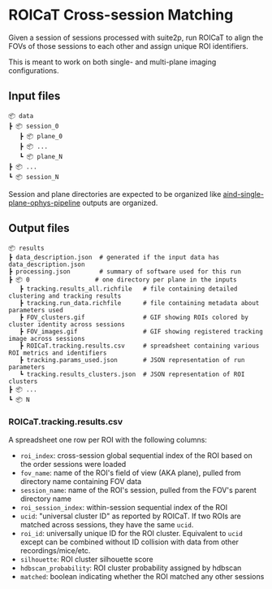 # ROICaT Cross-session Matching

Given a session of sessions processed with suite2p, run ROICaT to align the FOVs of those sessions to each other and assign unique ROI identifiers. 

This is meant to work on both single- and multi-plane imaging configurations.

## Input files

```plaintext
📦 data
┣ 📦 session_0
   ┣ 📦 plane_0
   ┣ 📦 ...
   ┗ 📦 plane_N
┣ 📦 ...
┗ 📦 session_N

```
Session and plane directories are expected to be organized like [aind-single-plane-ophys-pipeline](https://github.com/AllenNeuralDynamics/aind-single-plane-ophys-pipeline?tab=readme-ov-file#output) outputs are organized.

## Output files

```plaintext
📦 results
┣ data_description.json  # generated if the input data has data_description.json
┣ processing.json        # summary of software used for this run
┣ 📦 0                  # one directory per plane in the inputs
   ┣ tracking.results_all.richfile   # file containing detailed clustering and tracking results
   ┣ tracking.run_data.richfile      # file containing metadata about parameters used 
   ┣ FOV_clusters.gif                # GIF showing ROIs colored by cluster identity across sessions
   ┣ FOV_images.gif                  # GIF showing registered tracking image across sessions
   ┣ ROICaT.tracking.results.csv     # spreadsheet containing various ROI metrics and identifiers
   ┣ tracking.params_used.json       # JSON representation of run parameters
   ┗ tracking.results_clusters.json  # JSON representation of ROI clusters
┣ 📦 ...
┗ 📦 N
```

### ROICaT.tracking.results.csv

A spreadsheet one row per ROI with the following columns:
- `roi_index`: cross-session global sequential index of the ROI based on the order sessions were loaded
- `fov_name`: name of the ROI's field of view (AKA plane), pulled from directory name containing FOV data
- `session_name`: name of the ROI's session, pulled from the FOV's parent directory name
- `roi_session_index`: within-session sequential index of the ROI 
- `ucid`: "universal cluster ID" as reported by ROICaT. If two ROIs are matched across sessions, they have the same `ucid`.
- `roi_id`: universally unique ID for the ROI cluster. Equivalent to `ucid` except can be combined without ID collision with data from other recordings/mice/etc.
- `silhouette`: ROI cluster silhouette score
- `hdbscan_probability`: ROI cluster probability assigned by hdbscan
- `matched`: boolean indicating whether the ROI matched any other sessions 


